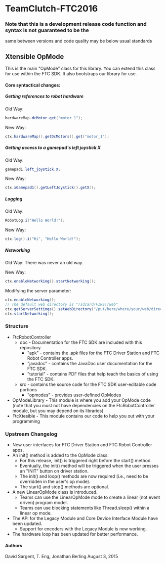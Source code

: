 # TeamClutch-FTC2016
### Note that this is a development release code function and syntax is not guaranteed to be the
 same between versions and code quality may be below usual standards

## Xtensible OpMode
This is the main "OpMode" class for this library. You can extend this class for use
within the FTC SDK. It also bootstraps our library for use.

#### Core syntactical changes:
##### Getting references to robot hardware
Old Way:
```java
hardwareMap.dcMotor.get("motor_1");
```
New Way:
```java
ctx.hardwareMap().getDcMotors().get("motor_1");
```
##### Getting access to a gamepad's left joystick X
Old Way:
```java
gamepad1.left_joystick.X;
```
New Way:
```java
ctx.xGamepad1().getLeftJoystick().getX();
```

##### Logging
Old Way:
```java
RobotLog.i("Hello World!");
```
New Way:
```java
ctx.log().i("Hi", "Hello World!");
```

##### Networking
Old Way:
There was never an old way.

New Way:
```java
ctx.enableNetworking().startNetworking();
```

Modifying the server parameter:
```java
ctx.enableNetworking();
// The default web directory is "/sdcard/FIRST/web"
ctx.getServerSettings().setWebDirectory("/put/here/where/your/web/directory/is");
ctx.startNetworking();
```
### Structure
 * FtcRobotController
     - doc - Documentation for the FTC SDK are included with this repository.
        - "apk" - contains the .apk files for the FTC Driver Station and FTC Robot Controller apps.
        - "javadoc" - contains the JavaDoc user documentation for the FTC SDK.
        - "tutorial" - contains PDF files that help teach the basics of using the FTC SDK.
     - src - contains the source code for the FTC SDK user-editable code portions
        - "opmodes" - provides user-defined OpModes
 * OpModeLibrary - This module is where you add your OpMode code (note that you must not have
    dependencies on the FtcRobotController module, but you may depend on its libraries)
 * FtcXtesible - This module contains our code to help you out with your programming

### Upstream Changelog
 * New user interfaces for FTC Driver Station and FTC Robot Controller apps.
 * An init() method is added to the OpMode class.
   - For this release, init() is triggered right before the start() method.
   - Eventually, the init() method will be triggered when the user presses an "INIT" button on driver station.
   - The init() and loop() methods are now required (i.e., need to be overridden in the user's op mode).
   - The start() and stop() methods are optional.
 * A new LinearOpMode class is introduced.
   - Teams can use the LinearOpMode mode to create a linear (not event driven) program model.
   - Teams can use blocking statements like Thread.sleep() within a linear op mode.
 * The API for the Legacy Module and Core Device Interface Module have been updated.
   - Support for encoders with the Legacy Module is now working.
 * The hardware loop has been updated for better performance.

#### Authors
David Sargent, T. Eng, Jonathan Berling
August 3, 2015


